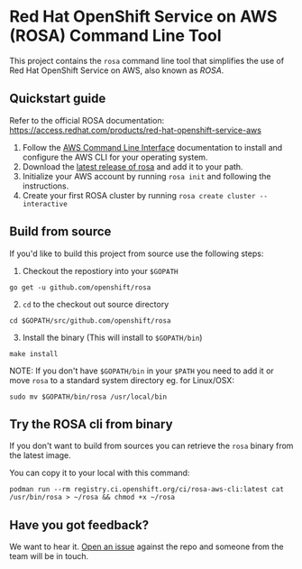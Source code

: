 # Red Hat OpenShift Service on AWS (ROSA) Command Line Tool

This project contains the `rosa` command line tool that simplifies the use of Red Hat OpenShift Service on AWS, also known as _ROSA_.

## Quickstart guide

Refer to the official ROSA documentation: https://access.redhat.com/products/red-hat-openshift-service-aws

1. Follow the [AWS Command Line Interface](https://aws.amazon.com/cli/) documentation to install and configure the AWS CLI for your operating system.
2. Download the [latest release of rosa](https://github.com/openshift/rosa/releases/latest) and add it to your path.
3. Initialize your AWS account by running `rosa init` and following the instructions.
4. Create your first ROSA cluster by running `rosa create cluster --interactive`

## Build from source

If you'd like to build this project from source use the following steps:

1. Checkout the repostiory into your `$GOPATH`

```
go get -u github.com/openshift/rosa
```

2. `cd` to the checkout out source directory

```
cd $GOPATH/src/github.com/openshift/rosa
```

3. Install the binary (This will install to `$GOPATH/bin`)

```
make install
```

NOTE: If you don't have `$GOPATH/bin` in your `$PATH` you need to add it or move `rosa` to a standard system directory eg. for Linux/OSX:

```
sudo mv $GOPATH/bin/rosa /usr/local/bin
```
## Try the ROSA cli from binary

If you don't want to build from sources you can retrieve the `rosa` binary from the latest image.

You can copy it to your local with this command:

```
podman run --rm registry.ci.openshift.org/ci/rosa-aws-cli:latest cat /usr/bin/rosa > ~/rosa && chmod +x ~/rosa
```

## Have you got feedback?

We want to hear it. [Open an issue](https://github.com/openshift/rosa/issues/new) against the repo and someone from the team will be in touch.
